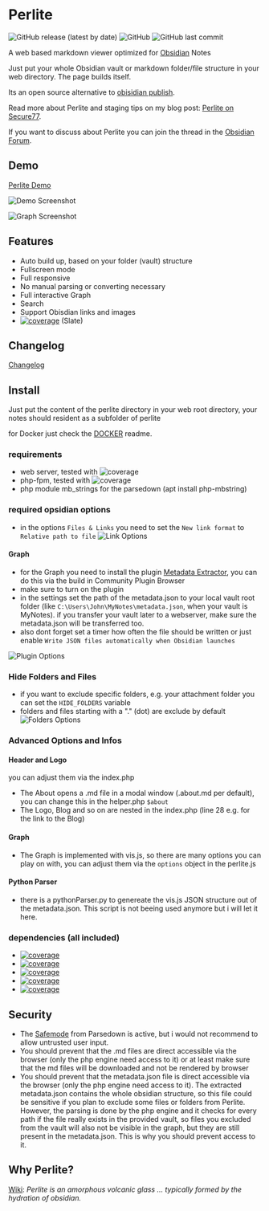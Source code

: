 # Perlite
  
![GitHub release (latest by date)](https://img.shields.io/github/v/release/secure-77/perlite) ![GitHub](https://img.shields.io/github/license/secure-77/perlite) ![GitHub last commit](https://img.shields.io/github/last-commit/secure-77/Perlite)


	
A web based markdown viewer optimized for [Obsidian](https://obsidian.md/) Notes

Just put your whole Obsidian vault or markdown folder/file structure in your web directory. The page builds itself. 

Its an open source alternative to  [obisidian publish](https://obsidian.md/publish).

Read more about Perlite and staging tips on my blog post: [Perlite on Secure77](https://secure77.de/perlite).

If you want to discuss about Perlite you can join the thread in the [Obsidian Forum](https://forum.obsidian.md/t/perlite-publish-your-notes-to-your-own-web-server/21712).

## Demo

[Perlite Demo](https://perlite.secure77.de/?link=%2FWriteUps%2FHackTheBox%2FDeveloper%2FWriteUp)


![Demo Screenshot](https://raw.githubusercontent.com/secure-77/Perlite/main/Demo/screenshot.png "Demo Screenshot")

![Graph Screenshot](https://raw.githubusercontent.com/secure-77/Perlite/main/Demo/graph.png "Graph Screenshot")

## Features

- Auto build up, based on your folder (vault) structure
- Fullscreen mode
- Full responsive
- No manual parsing or converting necessary
- Full interactive Graph
- Search
- Support Obisdian links and images
- [![coverage](https://img.shields.io/badge/Bootswatch-Themes-blue)](https://bootswatch.com) (Slate)

## Changelog
[Changelog](https://github.com/secure-77/Perlite/blob/main/Changelog.md)


## Install
Just put the content of the perlite directory in your web root directory, your notes should resident as a subfolder of perlite

for Docker just check the [DOCKER](https://github.com/secure-77/Perlite/blob/main/Docker.md) readme.

### requirements
- web server, tested with ![coverage](https://img.shields.io/badge/NGINX-1.21.6-blue)
- php-fpm, tested with ![coverage](https://img.shields.io/badge/PHP-7.4-green)
- php module mb_strings for the parsedown (apt install php-mbstring)


### required opsidian options
- in the options `Files & Links` you need to set the `New link format` to `Relative path to file`
![Link Options](https://raw.githubusercontent.com/secure-77/Perlite/main/Demo/link.png "Link Options")

#### Graph
- for the Graph you need to install the plugin [Metadata Extractor](https://github.com/kometenstaub/metadata-extractor), you can do this via the build in Community Plugin Browser
- make sure to turn on the plugin
- in the settings set the path of the metadata.json to your local vault root folder (like `C:\Users\John\MyNotes\metadata.json`, when your vault is MyNotes). if you transfer your vault later to a webserver, make sure the metadata.json will be transferred too.
- also dont forget set a timer how often the file should be written or just enable `Write JSON files automatically when Obsidian launches`

![Plugin Options](https://raw.githubusercontent.com/secure-77/Perlite/main/Demo/plugin_options.png "Plugin Options")

### Hide Folders and Files

- if you want to exclude specific folders, e.g. your attachment folder you can set the `HIDE_FOLDERS` variable
- folders and files starting with a "." (dot) are exclude by default
![Folders Options](https://raw.githubusercontent.com/secure-77/Perlite/main/Demo/folders.png "Folders Options")

### Advanced Options and Infos

#### Header and Logo
you can adjust them via the index.php

- The About opens a .md file in a modal window (.about.md per default), you can change this in the helper.php `$about`
- The Logo, Blog and so on are nested in the index.php (line 28 e.g. for the link to the Blog)

#### Graph
- The Graph is implemented with vis.js, so there are many options you can play on with, you can adjust them via the `options` object in the perlite.js

#### Python Parser
- there is a pythonParser.py to genereate the vis.js JSON structure out of the metadata.json. This script is not beeing used anymore but i will let it here.


### dependencies (all included)

- [![coverage](https://img.shields.io/badge/Parsedown-1.7.4-lightgrey)](https://github.com/erusev/parsedown)
- [![coverage](https://img.shields.io/badge/jQuery-3.6.0-lightblue)](https://jquery.com/)
- [![coverage](https://img.shields.io/badge/Bootstrap-5-blue)](https://getbootstrap.com/)
- [![coverage](https://img.shields.io/badge/Highlight.js-11.4.0-green)](https://highlightjs.org/)
- [![coverage](https://img.shields.io/badge/vis.js-9.1.0-yellow)](https://visjs.org//)



## Security
- The [Safemode](https://github.com/erusev/parsedown#security) from Parsedown is active, but i would not recommend to allow untrusted user input.
- You should prevent that the .md files are direct accessible via the browser (only the php engine need access to it) or at least make sure that the md files will be downloaded and not be rendered by browser
- You should prevent that the metadata.json file is direct accessible via the browser (only the php engine need access to it). The extracted metadata.json contains the whole obsidian structure, so this file could be sensitive if you plan to exclude some files or folders from Perlite. However, the parsing is done by the php engine and it checks for every path if the file really exists in the provided vault, so files you excluded from the vault will also not be visible in the graph, but they are still present in the metadata.json. This is why you should prevent access to it.


## Why Perlite?
[Wiki](https://en.wikipedia.org/wiki/Perlite):
*Perlite is an amorphous volcanic glass ... typically formed by the hydration of obsidian.*
